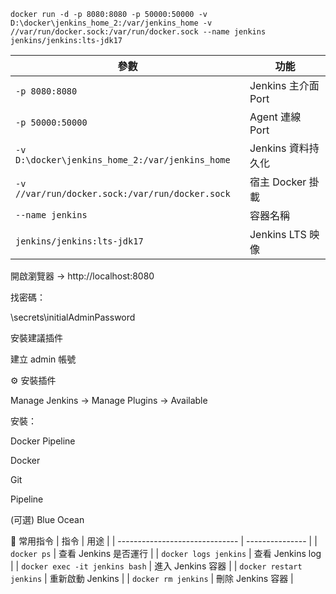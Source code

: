 `docker run -d -p 8080:8080 -p 50000:50000 -v D:\docker\jenkins_home_2:/var/jenkins_home -v //var/run/docker.sock:/var/run/docker.sock --name jenkins jenkins/jenkins:lts-jdk17`

| 參數                                              | 功能               |
| ----------------------------------------------- | ---------------- |
| `-p 8080:8080`                                  | Jenkins 主介面 Port |
| `-p 50000:50000`                                | Agent 連線 Port    |
| `-v D:\docker\jenkins_home_2:/var/jenkins_home` | Jenkins 資料持久化    |
| `-v //var/run/docker.sock:/var/run/docker.sock` | 宿主 Docker 掛載     |
| `--name jenkins`                                | 容器名稱             |
| `jenkins/jenkins:lts-jdk17`                     | Jenkins LTS 映像   |


開啟瀏覽器 → http://localhost:8080

找密碼：

\secrets\initialAdminPassword


安裝建議插件

建立 admin 帳號

⚙️ 安裝插件

Manage Jenkins → Manage Plugins → Available

安裝：

Docker Pipeline

Docker

Git

Pipeline

(可選) Blue Ocean


🧰 常用指令
| 指令                             | 用途              |
| ------------------------------ | --------------- |
| `docker ps`                    | 查看 Jenkins 是否運行 |
| `docker logs jenkins`          | 查看 Jenkins log  |
| `docker exec -it jenkins bash` | 進入 Jenkins 容器   |
| `docker restart jenkins`       | 重新啟動 Jenkins    |
| `docker rm jenkins`            | 刪除 Jenkins 容器   |

